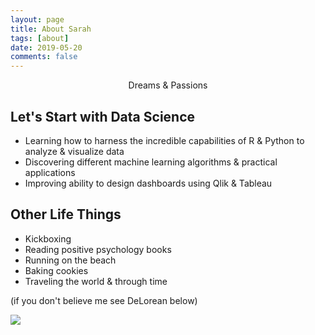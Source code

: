 ```yaml
---
layout: page
title: About Sarah
tags: [about]
date: 2019-05-20
comments: false
---
```


<center> Dreams & Passions</center>

## Let's Start with Data Science
* Learning how to harness the incredible capabilities of R & Python to analyze & visualize data
* Discovering different machine learning algorithms & practical applications
* Improving ability to design dashboards using Qlik & Tableau


## Other Life Things
* Kickboxing
* Reading positive psychology books
* Running on the beach
* Baking cookies
* Traveling the world & through time

(if you don't believe me see DeLorean below)

<a href="/img/DeLorean.jpg"><img src="/img/DeLorean.jpg"></a>
